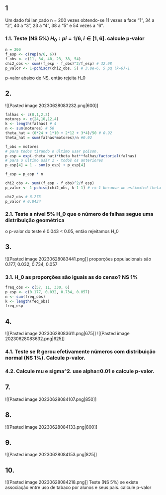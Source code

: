 ## 1
Um dado foi lan¸cado n = 200 vezes obtendo-se 11 vezes a face “1”, 34 a “2”, 40 a
“3”, 23 a “4”, 38 a “5” e 54 vezes a “6”.

### 1.1. Teste (NS 5%) $H_0: pi=1/6, i\in [1,6]$. calcule p-valor
```R
n = 200
f_esp <- c(rep(n/6, 6))
f_obs <- c(11, 34, 40, 23, 38, 54)
chi2_obs <- sum((f_esp - f_obs)^2/f_esp) # 32.98
p_valor <- 1-pchisqr(chi2_obs, 5) # 3.8e-6. 5 pq (k=6)-1
```
p-valor abaixo de NS, então rejeita H_0

## 2.
![[Pasted image 20230628083232.png|600]]
```R
falhas <- c(0,1,2,3)
motores <- c(24,10,12,4)
k <- length(falhas) # 4
n <- sum(motores) # 50
theta_hat = (0*24 + 1*10 + 2*12 + 3*4)/50 # 0.92
theta_hat = sum(falhas*motores)/n #0.92

f_obs = motores
# para todos tirando o último usar poison.
p_esp = exp(-theta_hat)*theta_hat**falhas/factorial(falhas)
# para o último usar 1 - todos os anteriores
p_esp[4] = 1 - sum(p_esp) + p_esp[4]

f_esp = p_esp * n

chi2_obs <- sum((f_esp - f_obs)^2/f_esp)
p_valor <- 1-pchisq(chi2_obs, k-1-1) # r=-1 because we estimated theta

chi2_obs # 6.273
p_valor # 0.0434
```

### 2.1. Teste a nível 5% H_0 que o número de falhas segue uma distribuição geométrica
o p-valor do teste é 0.043 < 0.05, então rejeitamos H_0

## 3.
![[Pasted image 20230628083441.png]]
proporções populacionais são 0.177, 0.032, 0.734, 0.057

### 3.1. H_0 as proporções são iguais as do censo? NS 1%
```R
freq_obs <- c(57, 11, 330, 6)
p_esp <- c(0.177, 0.032, 0.734, 0.057)
n <- sum(freq_obs)
k <- length(feq_obs)
freq_esp
```
## 4.
![[Pasted image 20230628083611.png|675]]
![[Pasted image 20230628083632.png|625]]

### 4.1. Teste se R gerou efetivamente números com distribuição normal (NS 1%). Calcule p-valor.
### 4.2. Calcule mu e sigma^2. use alpha=0.01 e calcule p-valor.

## 7. 
![[Pasted image 20230628084107.png|850]]

## 8.
![[Pasted image 20230628084133.png|800]]

## 9.
![[Pasted image 20230628084153.png|825]]

## 10.
![[Pasted image 20230628084218.png]]
Teste (NS 5%) se existe associação entre uso de tabaco por alunos e seus pais. calcule p-valor